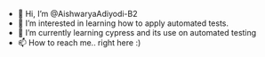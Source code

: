 - 👋 Hi, I’m @AishwaryaAdiyodi-B2
- 👀 I’m interested in learning how to apply automated tests.
- 🌱 I’m currently learning cypress and its use on automated testing
- 📫 How to reach me.. right here :)

<!---
AishwaryaAdiyodi-B2/AishwaryaAdiyodi-B2 is a ✨ special ✨ repository because its `README.md` (this file) appears on your GitHub profile.
You can click the Preview link to take a look at your changes.
--->
